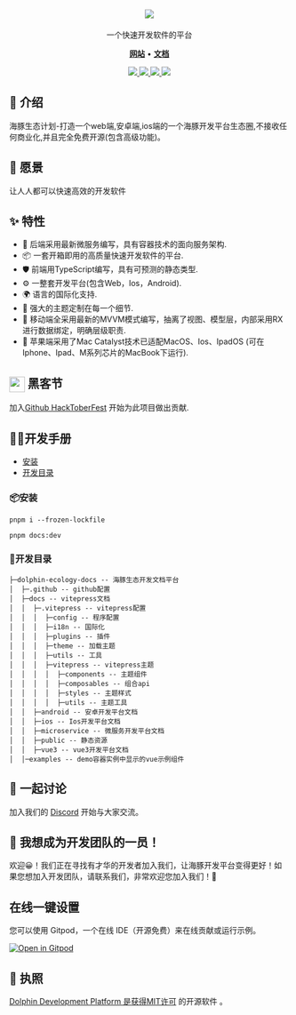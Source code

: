 <h1 align="center">
   <b>
        <a href="https://axios-http.com"><img src="https://godolphinx.org/images/dolphin-platform-logo.svg" /></a><br>
    </b>
</h1>

<p align="center"> 一个快速开发软件的平台 </p>

<p align="center">
    <a href="https://godolphinx.org/"><b>网站</b></a> •
    <a href="https://godolphinx.org/microservice/description.html"><b>文档</b></a>
</p>

<div align="center">
  <a href="https://github.com/wangxiang4/dolphin-ecology-docs/actions">
    <img src="https://github.com/wangxiang4/dolphin-ecology-docs/workflows/Deploy%20Docs/badge.svg">
  </a>
  <a href="https://godolphinx.org">
    <img src="https://img.shields.io/npm/l/vue.svg?sanitize=true">
  </a>
  <a href="https://gitpod.io/#https://github.com/wangxiang4/dolphin-ecology-docs">
    <img src="https://img.shields.io/badge/Gitpod-Ready--to--Code-blue?logo=gitpod&style=flat-square">
  </a>
  <a href="https://discord.gg/DREuQWrRYQ">
    <img src="https://img.shields.io/badge/chat-on%20discord-7289da.svg?sanitize=true"/>
  </a>
</div>

## 🐬 介绍
海豚生态计划-打造一个web端,安卓端,ios端的一个海豚开发平台生态圈,不接收任何商业化,并且完全免费开源(包含高级功能)。

## 💪 愿景
让人人都可以快速高效的开发软件

## ✨ 特性
- 🌈 后端采用最新微服务编写，具有容器技术的面向服务架构.
- 📦 一套开箱即用的高质量快速开发软件的平台.
- 🛡 前端用TypeScript编写，具有可预测的静态类型.
- ⚙️ 一整套开发平台(包含Web，Ios，Android).
- 🌍 语言的国际化支持.
- 🎨 强大的主题定制在每一个细节.
- 📱 移动端全采用最新的MVVM模式编写，抽离了视图、模型层，内部采用RX进行数据绑定，明确层级职责.
- 🍎 苹果端采用了Mac Catalyst技术已适配MacOS、Ios、IpadOS (可在Iphone、Ipad、M系列芯片的MacBook下运行).

## <img width="28" style="vertical-align:middle" src="https://godolphinx.org/images/hacktoberfest-logo.svg"> 黑客节
加入[Github HackToberFest](https://hacktoberfest.com/) 开始为此项目做出贡献.

## 🧑‍💻开发手册
- [安装](#📦安装)
- [开发目录](🔨开发目录)

### 📦安装

```
pnpm i --frozen-lockfile
```

```
pnpm docs:dev
```

### 🔨开发目录

```
├─dolphin-ecology-docs -- 海豚生态开发文档平台
│  ├─.github -- github配置
│  ├─docs -- vitepress文档
│  │  ├─.vitepress -- vitepress配置
│  │  │  ├─config -- 程序配置 
│  │  │  ├─i18n -- 国际化
│  │  │  ├─plugins -- 插件
│  │  │  ├─theme -- 加载主题
│  │  │  ├─utils -- 工具
│  │  │  ├─vitepress -- vitepress主题
│  │  │  │  ├─components -- 主题组件
│  │  │  │  ├─composables -- 组合api
│  │  │  │  ├─styles -- 主题样式
│  │  │  │  ├─utils -- 主题工具
│  │  ├─android -- 安卓开发平台文档
│  │  ├─ios -- Ios开发平台文档
│  │  ├─microservice -- 微服务开发平台文档
│  │  ├─public -- 静态资源
│  │  ├─vue3 -- vue3开发平台文档
│  │─examples -- demo容器实例中显示的vue示例组件
```


## 🤔 一起讨论
加入我们的 [Discord](https://discord.gg/DREuQWrRYQ) 开始与大家交流。

## 🤗 我想成为开发团队的一员！
欢迎😀！我们正在寻找有才华的开发者加入我们，让海豚开发平台变得更好！如果您想加入开发团队，请联系我们，非常欢迎您加入我们！💖

## 在线一键设置
您可以使用 Gitpod，一个在线 IDE（开源免费）来在线贡献或运行示例。

[![Open in Gitpod](https://gitpod.io/button/open-in-gitpod.svg)](https://gitpod.io/#https://github.com/wangxiang4/dolphin-ecology-docs)

## 📄 执照
[Dolphin Development Platform 是获得MIT许可](https://github.com/wangxiang4/dolphin-ecology-docs/blob/master/LICENSE) 的开源软件 。
